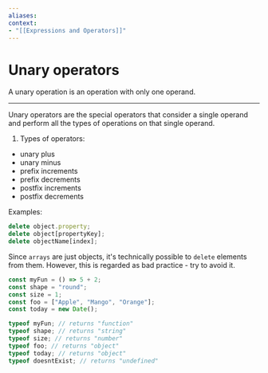 ```yaml
---
aliases:
context:
- "[[Expressions and Operators]]"
---
```


# Unary operators

A unary operation is an operation with only one operand.

---
Unary operators are the special operators that consider a single operand and perform all the types of operations on that single operand.

1. Types of operators:
- unary plus
- unary minus
- prefix increments
- prefix decrements
- postfix increments
- postfix decrements


Examples:

```js
delete object.property;
delete object[propertyKey];
delete objectName[index];
```
Since `arrays` are just objects, it's technically possible to `delete` elements from them. However, this is regarded as bad practice - try to avoid it.

```js
const myFun = () => 5 + 2;
const shape = "round";
const size = 1;
const foo = ["Apple", "Mango", "Orange"];
const today = new Date();

typeof myFun; // returns "function"
typeof shape; // returns "string"
typeof size; // returns "number"
typeof foo; // returns "object"
typeof today; // returns "object"
typeof doesntExist; // returns "undefined"
```
